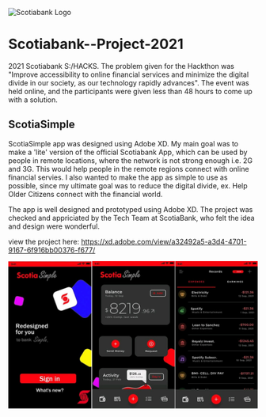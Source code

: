![Scotiabank Logo](https://www.scotiabank.com/content/dam/scotiabank/images/logos/2019/scotiabank-logo-red-desktop-200px.svg)

# Scotiabank--Project-2021
2021 Scotiabank S:/HACKS. 
The problem given for the Hackthon was "Improve accessibility to online financial services and minimize the digital divide in our society, as our technology rapidly advances".
The event was held online, and the participants were given less than 48 hours to come up with a solution.

ScotiaSimple 
------------
ScotiaSimple app was designed using Adobe XD. My main goal was to make a 'lite' version of the official Scotiabank App, which can be used by people in remote locations, where the network is not strong enough i.e. 2G and 3G. This would help people in the remote regions connect with online financial servies. 
I also wanted to make the app as simple to use as possible, since my ultimate goal was to reduce the digital divide, ex. Help Older Citizens connect with the financial world. 

The app is well designed and prototyped using Adobe XD. The project was checked and appriciated by the Tech Team at ScotiaBank, who felt the idea and design were wonderful.

view the project here:
https://xd.adobe.com/view/a32492a5-a3d4-4701-9167-6f916bb00376-f677/

<img src='projectImage.jpg' alt='Project Image'>

